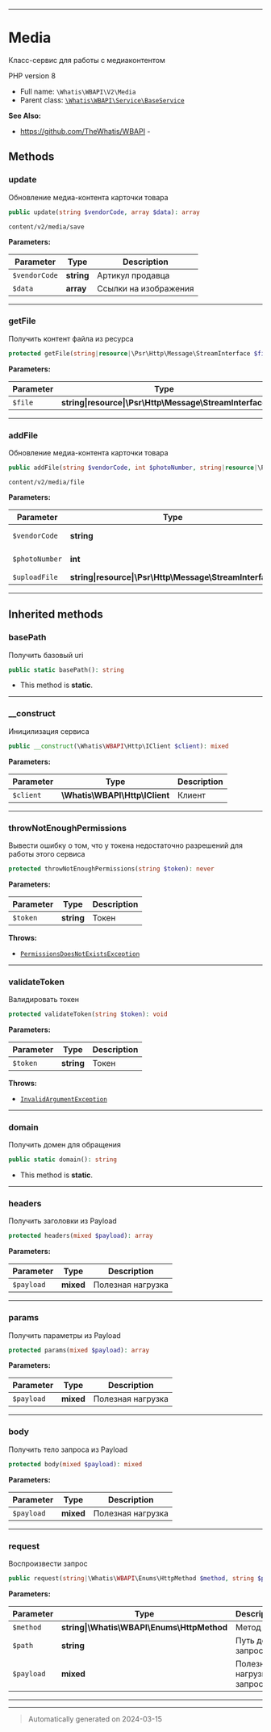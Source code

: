 ***

# Media

Класс-сервис для работы
с медиаконтентом

PHP version 8

* Full name: `\Whatis\WBAPI\V2\Media`
* Parent class: [`\Whatis\WBAPI\Service\BaseService`](../Service/BaseService.md)

**See Also:**

* https://github.com/TheWhatis/WBAPI - 




## Methods


### update

Обновление медиа-контента карточки товара

```php
public update(string $vendorCode, array $data): array
```

`content/v2/media/save`






**Parameters:**

| Parameter | Type | Description |
|-----------|------|-------------|
| `$vendorCode` | **string** | Артикул продавца |
| `$data` | **array** | Ссылки на изображения |





***

### getFile

Получить контент файла из ресурса

```php
protected getFile(string|resource|\Psr\Http\Message\StreamInterface $file): string|resource|\Psr\Http\Message\StreamInterface
```








**Parameters:**

| Parameter | Type | Description |
|-----------|------|-------------|
| `$file` | **string&#124;resource&#124;\Psr\Http\Message\StreamInterface** | Файл |





***

### addFile

Обновление медиа-контента карточки товара

```php
public addFile(string $vendorCode, int $photoNumber, string|resource|\Psr\Http\Message\StreamInterface $uploadFile): mixed
```

`content/v2/media/file`






**Parameters:**

| Parameter | Type | Description |
|-----------|------|-------------|
| `$vendorCode` | **string** | Артикул продавца |
| `$photoNumber` | **int** | Номер изображения |
| `$uploadFile` | **string&#124;resource&#124;\Psr\Http\Message\StreamInterface** | Изображение |





***


## Inherited methods


### basePath

Получить базовый uri

```php
public static basePath(): string
```



* This method is **static**.








***

### __construct

Иницилизация сервиса

```php
public __construct(\Whatis\WBAPI\Http\IClient $client): mixed
```








**Parameters:**

| Parameter | Type | Description |
|-----------|------|-------------|
| `$client` | **\Whatis\WBAPI\Http\IClient** | Клиент |





***

### throwNotEnoughPermissions

Вывести ошибку о том, что у токена
недостаточно разрешений для работы
этого сервиса

```php
protected throwNotEnoughPermissions(string $token): never
```








**Parameters:**

| Parameter | Type | Description |
|-----------|------|-------------|
| `$token` | **string** | Токен |




**Throws:**

- [`PermissionsDoesNotExistsException`](../Exceptions/PermissionsDoesNotExistsException.md)



***

### validateToken

Валидировать токен

```php
protected validateToken(string $token): void
```








**Parameters:**

| Parameter | Type | Description |
|-----------|------|-------------|
| `$token` | **string** | Токен |




**Throws:**

- [`InvalidArgumentException`](../../../InvalidArgumentException.md)



***

### domain

Получить домен для обращения

```php
public static domain(): string
```



* This method is **static**.








***

### headers

Получить заголовки из Payload

```php
protected headers(mixed $payload): array
```








**Parameters:**

| Parameter | Type | Description |
|-----------|------|-------------|
| `$payload` | **mixed** | Полезная нагрузка |





***

### params

Получить параметры из Payload

```php
protected params(mixed $payload): array
```








**Parameters:**

| Parameter | Type | Description |
|-----------|------|-------------|
| `$payload` | **mixed** | Полезная нагрузка |





***

### body

Получить тело запроса из Payload

```php
protected body(mixed $payload): mixed
```








**Parameters:**

| Parameter | Type | Description |
|-----------|------|-------------|
| `$payload` | **mixed** | Полезная нагрузка |





***

### request

Воспроизвести запрос

```php
public request(string|\Whatis\WBAPI\Enums\HttpMethod $method, string $path, mixed $payload = null): mixed
```








**Parameters:**

| Parameter | Type | Description |
|-----------|------|-------------|
| `$method` | **string&#124;\Whatis\WBAPI\Enums\HttpMethod** | Метод |
| `$path` | **string** | Путь до запроса |
| `$payload` | **mixed** | Полезная нагрузка запроса |





***


***
> Automatically generated on 2024-03-15
